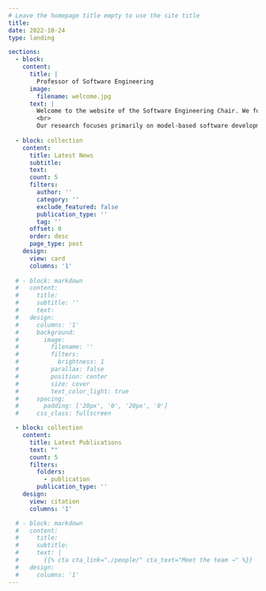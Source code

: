 ```yaml
---
# Leave the homepage title empty to use the site title
title:
date: 2022-10-24
type: landing

sections:
  - block: 
    content:
      title: |
        Professor of Software Engineering
      image:
        filename: welcome.jpg
      text: |
        Welcome to the website of the Software Engineering Chair. We focus on the effective and efficient design, development, and evolution of software.
        <br>
        Our research focuses primarily on model-based software development. This involves describing aspects of software systems using models that allow for higher levels of abstraction than, for example, code, but are more formal than natural language, thus allowing for a wide range of analyses. In particular, we focus on the evolution of software systems and their analysis using models. Applications can be found, for example, in the area of ​​reactive systems such as autonomous robots or self-driving cars.
  
  - block: collection
    content:
      title: Latest News
      subtitle:
      text:
      count: 5
      filters:
        author: ''
        category: ''
        exclude_featured: false
        publication_type: ''
        tag: ''
      offset: 0
      order: desc
      page_type: post
    design:
      view: card
      columns: '1'
  
  # - block: markdown
  #   content:
  #     title:
  #     subtitle: ''
  #     text:
  #   design:
  #     columns: '1'
  #     background:
  #       image: 
  #         filename: ''
  #         filters:
  #           brightness: 1
  #         parallax: false
  #         position: center
  #         size: cover
  #         text_color_light: true
  #     spacing:
  #       padding: ['20px', '0', '20px', '0']
  #     css_class: fullscreen

  - block: collection
    content:
      title: Latest Publications
      text: ""
      count: 5
      filters:
        folders:
          - publication
        publication_type: ''
    design:
      view: citation
      columns: '1'

  # - block: markdown
  #   content:
  #     title:
  #     subtitle:
  #     text: |
  #       {{% cta cta_link="./people/" cta_text="Meet the team →" %}}
  #   design:
  #     columns: '1'
---
```

